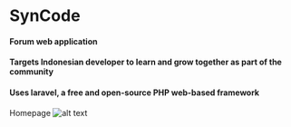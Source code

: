 # SynCode

#### Forum web application
#### Targets Indonesian developer to learn and grow together as part of the community
#### Uses laravel, a free and open-source PHP web-based framework

Homepage
![alt text](https://github.com/luisindracahya/SynCode/tree/master/public/assets/1.jpg)












